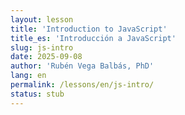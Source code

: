 ```yaml
---
layout: lesson
title: 'Introduction to JavaScript'
title_es: 'Introducción a JavaScript'
slug: js-intro
date: 2025-09-08
author: 'Rubén Vega Balbás, PhD'
lang: en
permalink: /lessons/en/js-intro/
status: stub
---
```

